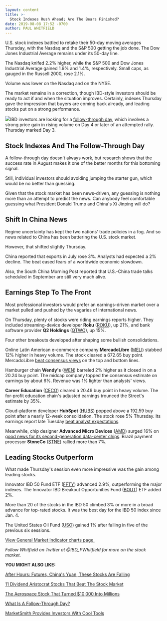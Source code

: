 ```yaml
---
layout: content
title: >-
  Stock Indexes Rush Ahead; Are The Bears Finished?
date: 2019-08-08 17:52 -0700
author: PAUL WHITFIELD
---
```






U.S. stock indexes battled to retake their 50-day moving averages Thursday, with the Nasdaq and the S&P 500 getting the job done. The Dow Jones Industrial Average remains under its 50-day line.




The Nasdaq knifed 2.2% higher, while the S&P 500 and Dow Jones Industrial Average gained 1.9% and 1.4%, respectively. Small caps, as gauged in the Russell 2000, rose 2.1%.


Volume was lower on the Nasdaq and on the NYSE.


The market remains in a correction, though IBD-style investors should be ready to act if and when the situation improves. Certainly, indexes Thursday gave the impression that buyers are coming back already, and leading stocks put on a strong performance.


![](https://www.investors.com/wp-content/uploads/2019/08/MP080819-235x300.jpg)IBD investors are looking for a [follow-through day](https://www.investors.com/how-to-invest/investors-corner/what-is-a-follow-through-day/), which involves a strong price gain in rising volume on Day 4 or later of an attempted rally. Thursday marked Day 3.


Stock Indexes And The Follow-Through Day
----------------------------------------


A follow-through day doesn't always work, but research shows that the success rate in August makes it one of the better months for this bottoming signal.


Still, individual investors should avoiding jumping the starter gun, which would be no better than guessing.


Given that the stock market has been news-driven, any guessing is nothing more than an attempt to predict the news. Can anybody feel comfortable guessing what President Donald Trump and China's Xi Jinping will do?


Shift In China News
-------------------


Regime uncertainty has kept the two nations' trade policies in a fog. And so news related to China has been battering the U.S. stock market.


However, that shifted slightly Thursday.


China reported that exports in July rose 3%. Analysts had expected a 2% decline. The beat eased fears of a worldwide economic slowdown.


Also, the South China Morning Post reported that U.S.-China trade talks scheduled in September are still very much alive.


Earnings Step To The Front
--------------------------


Most professional investors would prefer an earnings-driven market over a market pulled and pushed by the vagaries of international news.


On Thursday, plenty of stocks were riding earnings reports higher. They included streaming-device developer **Roku** ([ROKU](https://research.investors.com/quote.aspx?symbol=ROKU)), up 21%, and bank software provider **Q2 Holdings** ([QTWO](https://research.investors.com/quote.aspx?symbol=QTWO)), up 15%.


Four other breakouts developed after shaping some bullish consolidations.


Online Latin American e-commerce company **MercadoLibre** ([MELI](https://research.investors.com/quote.aspx?symbol=MELI)) stabbed 12% higher in heavy volume. The stock cleared a 672.65 buy point. MercadoLibre [beat consensus views](https://www.investors.com/news/technology/mercadolibre-stock-quarterly-earnings-report/) on the top and bottom lines.


Hamburger chain **Wendy's** ([WEN](https://research.investors.com/quote.aspx?symbol=WEN)) barreled 2% higher as it closed in on a 20.24 buy point. The midcap company topped the consensus estimate on earnings by about 6%. Revenue was 1% lighter than analysts' views.



**Career Education** ([CECO](https://research.investors.com/quote.aspx?symbol=CECO)) cleared a 20.49 buy point in heavy volume. The for-profit education chain's adjusted earnings trounced the Street's estimate by 35%.


Cloud-platform developer **HubSpot** ([HUBS](https://research.investors.com/quote.aspx?symbol=HUBS)) popped above a 192.59 buy point after a nearly 12-week consolidation. The stock rose 5% Thursday. Its earnings report late Tuesday [beat analyst expectations](https://www.investors.com/news/technology/hubspot-stock-earnings-hubs-q219/).


Meanwhile, chip designer **Advanced Micro Devices** ([AMD](https://research.investors.com/quote.aspx?symbol=AMD)) surged 16% on [good news for its second-generation data-center chips](https://www.investors.com/news/technology/amd-stock-rockets-as-google-twitter-adopt-its-new-data-center-chips/). Brazil payment processor **StoneCo** ([STNE](https://research.investors.com/quote.aspx?symbol=STNE)) rallied more than 7%.


Leading Stocks Outperform
-------------------------


What made Thursday's session even more impressive was the gain among leading stocks.


Innovator IBD 50 Fund ETF ([FFTY](https://research.investors.com/quote.aspx?symbol=FFTY)) advanced 2.9%, outperforming the major indexes. The Innovator IBD Breakout Opportunities Fund ([BOUT](https://research.investors.com/quote.aspx?symbol=BOUT)) ETF added 2%.


More than 20 of the stocks in the IBD 50 climbed 3% or more in a broad advance for top-rated stocks. It was the best day for the IBD 50 index since Jan. 4.


The United States Oil Fund ([USO](https://research.investors.com/quote.aspx?symbol=USO)) gained 1% after falling in five of the previous six sessions.


[View General Market Indicator charts page.](https://www.investors.com/wp-content/uploads/2019/08/IBD0808152503GMI2.pdf)


*Follow Whitfield on Twitter at @IBD\_PWhitfield for more on the stock market.*


**YOU MIGHT ALSO LIKE:**


[After Hours: Futures, China's Yuan, These Stocks Are Falling](https://www.investors.com/market-trend/stock-market-today/dow-jones-futures-micron-amd-apple-huawei-report-china-yuan-uber-trade-desk/)


[11 Dividend Aristocrat Stocks That Beat The Stock Market](https://www.investors.com/etfs-and-funds/sectors/sp-500-dividend-aristocrats-beat-market/)


[The Aerospace Stock That Turned $10,000 Into Millions](https://www.investors.com/research/ibd-50-stocks-to-watch-heico-stock-millions/)


[What Is A Follow-Through Day?](https://www.investors.com/how-to-invest/investors-corner/what-is-a-follow-through-day/)


[MarketSmith Provides Investors With Cool Tools](https://marketsmith.investors.com/?src=A012BF)




